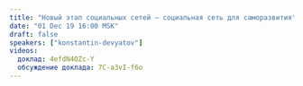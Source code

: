 ```yaml
---
title: "Новый этап социальных сетей — социальная сеть для саморазвития"
date: "01 Dec 19 16:00 MSK"
draft: false
speakers: ["konstantin-devyatov"]
videos:
  доклад: 4efdN4OZc-Y
  обсуждение доклада: 7C-a3vI-f6o
---
```

